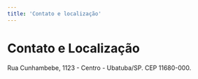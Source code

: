 ```yaml
---
title: 'Contato e localização'
---
```


# Contato e Localização 

Rua Cunhambebe, 1123 - Centro - Ubatuba/SP. CEP 11680-000.